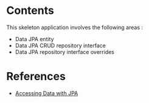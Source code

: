# Contents
This skeleton application involves the following areas :

* Data JPA entity
* Data JPA CRUD repository interface
* Data JPA repository interface overrides

# References
* [Accessing Data with JPA](https://spring.io/guides/gs/accessing-data-jpa/)
